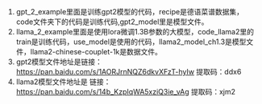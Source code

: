 1. gpt_2_example里面是训练gpt2模型的代码，recipe是德语菜谱数据集，code文件夹下的代码是训练代码,gpt2_model里是模型文件。
2. llama_2_example里面是使用lora微调1.3B参数的大模型，code_llama2里的train是训练代码，use_model是使用的代码，llama2_model_ch1.3是模型文件，llama2-chinese-couplet-1k是数据文件。
3. gpt2模型文件地址是链接：https://pan.baidu.com/s/1AORJrnNQZ6dkvXFzT-hyIw 提取码：ddx6
4. llama2模型文件地址是 链接：https://pan.baidu.com/s/14b_KzpIqWA5xziQ3ie_vAg 
提取码：xjm2